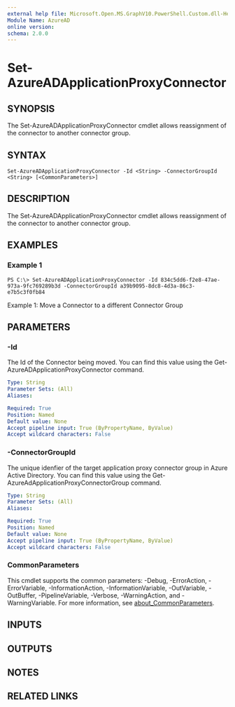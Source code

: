 ```yaml
---
external help file: Microsoft.Open.MS.GraphV10.PowerShell.Custom.dll-Help.xml
Module Name: AzureAD
online version:
schema: 2.0.0
---
```


# Set-AzureADApplicationProxyConnector

## SYNOPSIS
The Set-AzureADApplicationProxyConnector cmdlet allows reassignment of the connector to another connector group.

## SYNTAX

```
Set-AzureADApplicationProxyConnector -Id <String> -ConnectorGroupId <String> [<CommonParameters>]
```

## DESCRIPTION
The Set-AzureADApplicationProxyConnector cmdlet allows reassignment of the connector to another connector group.

## EXAMPLES

### Example 1
```
PS C:\> Set-AzureADApplicationProxyConnector -Id 834c5dd6-f2e8-47ae-973a-9fc769289b3d -ConnectorGroupId a39b9095-8dc8-4d3a-86c3-e7b5c3f0fb84
```

Example 1: Move a Connector to a different Connector Group

## PARAMETERS

### -Id
The Id of the Connector being moved.
You can find this value using the Get-AzureADApplicationProxyConnector command.

```yaml
Type: String
Parameter Sets: (All)
Aliases:

Required: True
Position: Named
Default value: None
Accept pipeline input: True (ByPropertyName, ByValue)
Accept wildcard characters: False
```

### -ConnectorGroupId
The unique idenfier of the target application proxy connector group in Azure Active Directory.
You can find this value using the Get-AzureAdApplicationProxyConnectorGroup command.

```yaml
Type: String
Parameter Sets: (All)
Aliases:

Required: True
Position: Named
Default value: None
Accept pipeline input: True (ByPropertyName, ByValue)
Accept wildcard characters: False
```

### CommonParameters
This cmdlet supports the common parameters: -Debug, -ErrorAction, -ErrorVariable, -InformationAction, -InformationVariable, -OutVariable, -OutBuffer, -PipelineVariable, -Verbose, -WarningAction, and -WarningVariable. For more information, see [about_CommonParameters](http://go.microsoft.com/fwlink/?LinkID=113216).

## INPUTS

## OUTPUTS

## NOTES

## RELATED LINKS
